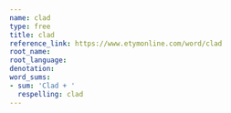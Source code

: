 ```yaml
---
name: clad
type: free
title: clad
reference_link: https://www.etymonline.com/word/clad
root_name: 
root_language: 
denotation: 
word_sums:
- sum: 'Clad + '
  respelling: clad
---
```

